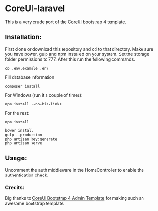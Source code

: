 # CoreUI-laravel
This is a very crude port of the [CoreUI](https://github.com/mrholek/CoreUI-Free-Bootstrap-Admin-Template) bootstrap 4 template.

## Installation:
First clone or download this repository and cd to that directory.
Make sure you have bower, gulp and npm installed on your system. Set the storage folder permissions to 777. After this run the following commands.
```
cp .env.example .env
```
Fill database information

```
composer install
```

For Windows (run it a couple of times):
```
npm install --no-bin-links
```

For the rest:
```
npm install
```


```
bower install
gulp --production
php artisan key:generate
php artisan serve
```

## Usage:
Uncomment the auth middleware in the HomeController to enable the authentication check.


### Credits:
Big thanks to [CoreUI Bootstrap 4 Admin Template](https://github.com/mrholek/CoreUI-Free-Bootstrap-Admin-Template) for making such an awesome bootstrap template.
